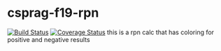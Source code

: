 # csprag-f19-rpn
[![Build Status](https://travis-ci.org/kemptona/csprag-f19-rpn.svg?branch=master)](https://travis-ci.org/kemptona/csprag-f19-rpn)
[![Coverage Status](https://coveralls.io/repos/github/kemptona/csprag-f19-rpn/badge.svg)](https://coveralls.io/github/kemptona/csprag-f19-rpn)
this is a rpn calc that has coloring for positive and negative results
